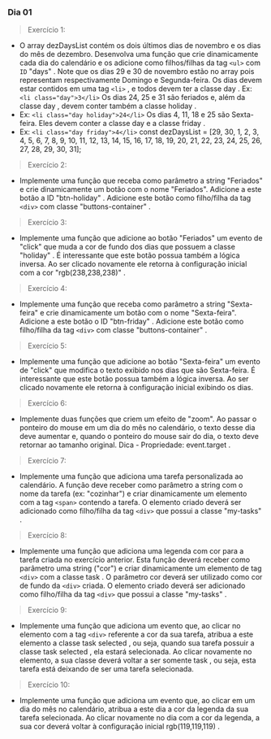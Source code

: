 ### Dia 01

> Exercício 1:

- O array dezDaysList contém os dois últimos dias de novembro e os dias do mês de dezembro. Desenvolva uma função que crie dinamicamente cada dia do calendário e os adicione como filhos/filhas da tag `<ul>` com `ID` "days" . Note que os dias 29 e 30 de novembro estão no array pois representam respectivamente Domingo e Segunda-feira.
  Os dias devem estar contidos em uma tag `<li>` , e todos devem ter a classe day . Ex: `<li class="day">3</li>`
  Os dias 24, 25 e 31 são feriados e, além da classe day , devem conter também a classe holiday .
- Ex: `<li class="day holiday">24</li>`
  Os dias 4, 11, 18 e 25 são Sexta-feira. Eles devem conter a classe day e a classe friday .
- Ex: `<li class="day friday">4</li>`
  const dezDaysList = [29, 30, 1, 2, 3, 4, 5, 6, 7, 8, 9, 10, 11, 12, 13, 14, 15, 16, 17, 18, 19, 20, 21, 22, 23, 24, 25, 26, 27, 28, 29, 30, 31];

> Exercício 2:

- Implemente uma função que receba como parâmetro a string "Feriados" e crie dinamicamente um botão com o nome "Feriados".
  Adicione a este botão a ID "btn-holiday" .
  Adicione este botão como filho/filha da tag `<div>` com classe "buttons-container" .

> Exercício 3:

- Implemente uma função que adicione ao botão "Feriados" um evento de "click" que muda a cor de fundo dos dias que possuem a classe "holiday" .
  É interessante que este botão possua também a lógica inversa. Ao ser clicado novamente ele retorna à configuração inicial com a cor "rgb(238,238,238)" .

> Exercício 4:

- Implemente uma função que receba como parâmetro a string "Sexta-feira" e crie dinamicamente um botão com o nome "Sexta-feira".
  Adicione a este botão o ID "btn-friday" .
  Adicione este botão como filho/filha da tag `<div>` com classe "buttons-container" .

> Exercício 5:

- Implemente uma função que adicione ao botão "Sexta-feira" um evento de "click" que modifica o texto exibido nos dias que são Sexta-feira.
  É interessante que este botão possua também a lógica inversa. Ao ser clicado novamente ele retorna à configuração inicial exibindo os dias.

> Exercício 6:

- Implemente duas funções que criem um efeito de "zoom". Ao passar o ponteiro do mouse em um dia do mês no calendário, o texto desse dia deve aumentar e, quando o ponteiro do mouse sair do dia, o texto deve retornar ao tamanho original.
  Dica - Propriedade: event.target .

> Exercício 7:

- Implemente uma função que adiciona uma tarefa personalizada ao calendário. A função deve receber como parâmetro a string com o nome da tarefa (ex: "cozinhar") e criar dinamicamente um elemento com a tag `<span>` contendo a tarefa.
  O elemento criado deverá ser adicionado como filho/filha da tag `<div>` que possui a classe "my-tasks" .

> Exercício 8:

- Implemente uma função que adiciona uma legenda com cor para a tarefa criada no exercício anterior. Esta função deverá receber como parâmetro uma string ("cor") e criar dinamicamente um elemento de tag `<div>` com a classe task .
  O parâmetro cor deverá ser utilizado como cor de fundo da `<div>` criada.
  O elemento criado deverá ser adicionado como filho/filha da tag `<div>` que possui a classe "my-tasks" .

> Exercício 9:

- Implemente uma função que adiciona um evento que, ao clicar no elemento com a tag `<div>` referente a cor da sua tarefa, atribua a este elemento a classe task selected , ou seja, quando sua tarefa possuir a classe task selected , ela estará selecionada. Ao clicar novamente no elemento, a sua classe deverá voltar a ser somente task , ou seja, esta tarefa está deixando de ser uma tarefa selecionada.

> Exercício 10:

- Implemente uma função que adiciona um evento que, ao clicar em um dia do mês no calendário, atribua a este dia a cor da legenda da sua tarefa selecionada. Ao clicar novamente no dia com a cor da legenda, a sua cor deverá voltar à configuração inicial rgb(119,119,119) .
